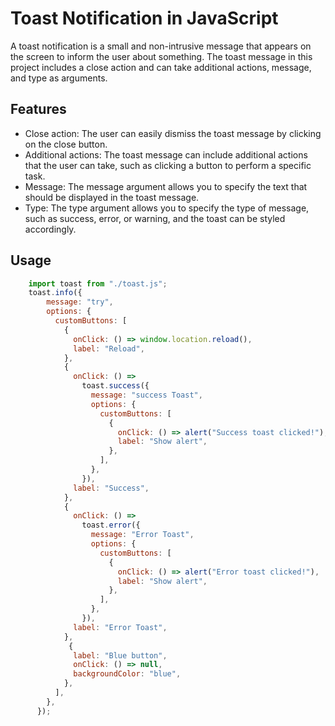  # Toast Notification in JavaScript

A toast notification is a small and non-intrusive message that appears on the screen to inform the user about something. The toast message in this project includes a close action and can take additional actions, message, and type as arguments. 

## Features

- Close action: The user can easily dismiss the toast message by clicking on the close button.
- Additional actions: The toast message can include additional actions that the user can take, such as clicking a button to perform a specific task.
- Message: The message argument allows you to specify the text that should be displayed in the toast message.
- Type: The type argument allows you to specify the type of message, such as success, error, or warning, and the toast can be styled accordingly.

## Usage
  
```javascript
    import toast from "./toast.js";
    toast.info({
        message: "try",
        options: {
          customButtons: [
            {
              onClick: () => window.location.reload(),
              label: "Reload",
            },
            {
              onClick: () =>
                toast.success({
                  message: "success Toast",
                  options: {
                    customButtons: [
                      {
                        onClick: () => alert("Success toast clicked!"),
                        label: "Show alert",
                      },
                    ],
                  },
                }),
              label: "Success",
            },
            {
              onClick: () =>
                toast.error({
                  message: "Error Toast",
                  options: {
                    customButtons: [
                      {
                        onClick: () => alert("Error toast clicked!"),
                        label: "Show alert",
                      },
                    ],
                  },
                }),
              label: "Error Toast",
            },
             {
              label: "Blue button",
              onClick: () => null,
              backgroundColor: "blue",
            },
          ],
        },
      });
  ```

